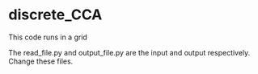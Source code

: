 # discrete_CCA

This code runs in a grid

The read_file.py and output_file.py are the input and output respectively. Change these files.
